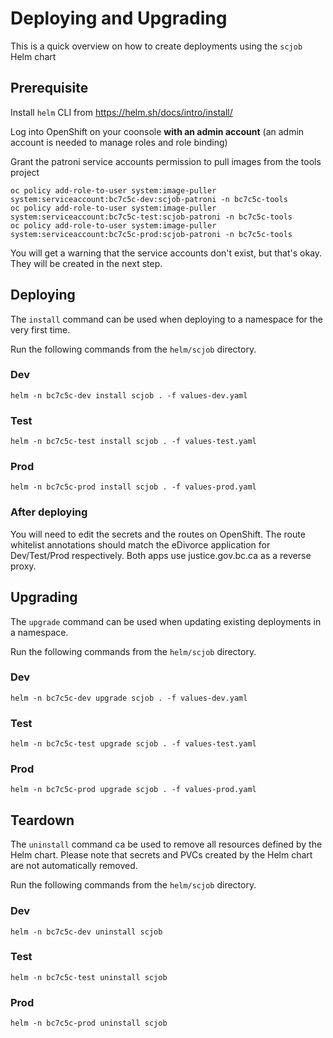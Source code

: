 # Deploying and Upgrading

This is a quick overview on how to create deployments using the `scjob` Helm chart

## Prerequisite

Install `helm` CLI from https://helm.sh/docs/intro/install/

Log into OpenShift on your coonsole **with an admin account** (an admin account is needed to manage roles and role binding)

Grant the patroni service accounts permission to pull images from the tools project
```
oc policy add-role-to-user system:image-puller system:serviceaccount:bc7c5c-dev:scjob-patroni -n bc7c5c-tools
oc policy add-role-to-user system:image-puller system:serviceaccount:bc7c5c-test:scjob-patroni -n bc7c5c-tools
oc policy add-role-to-user system:image-puller system:serviceaccount:bc7c5c-prod:scjob-patroni -n bc7c5c-tools
```

You will get a warning that the service accounts don't exist, but that's okay.  They will be created in the next step. 

## Deploying

The `install` command can be used when deploying to a namespace for the very first time.

Run the following commands from the `helm/scjob` directory.

### Dev

`helm -n bc7c5c-dev install scjob . -f values-dev.yaml`

### Test

`helm -n bc7c5c-test install scjob . -f values-test.yaml`

### Prod

`helm -n bc7c5c-prod install scjob . -f values-prod.yaml`

### After deploying

You will need to edit the secrets and the routes on OpenShift. The route whitelist annotations should match the eDivorce application for Dev/Test/Prod respectively. Both apps use justice.gov.bc.ca as a reverse proxy.

## Upgrading

The `upgrade` command can be used when updating existing deployments in a namespace.

Run the following commands from the `helm/scjob` directory.

### Dev

`helm -n bc7c5c-dev upgrade scjob . -f values-dev.yaml`

### Test

`helm -n bc7c5c-test upgrade scjob . -f values-test.yaml`

### Prod

`helm -n bc7c5c-prod upgrade scjob . -f values-prod.yaml`


## Teardown

The `uninstall` command ca be used to remove all resources defined by the Helm chart. Please note that secrets and PVCs created by the Helm chart are not automatically removed.

Run the following commands from the `helm/scjob` directory.

### Dev

`helm -n bc7c5c-dev uninstall scjob`

### Test

`helm -n bc7c5c-test uninstall scjob`

### Prod

`helm -n bc7c5c-prod uninstall scjob`
